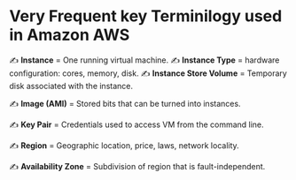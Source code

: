 
# Very Frequent key Terminilogy used in Amazon AWS

✍ **Instance** = One running virtual machine.
✍ **Instance Type** = hardware configuration: cores, memory, disk.
✍ **Instance Store Volume** = Temporary disk associated with the instance.

✍ **Image (AMI)** = Stored bits that can be turned into instances.

✍ **Key Pair** = Credentials used to access VM from the command line.

✍ **Region** = Geographic location, price, laws, network locality.

✍ **Availability Zone** = Subdivision of region that is fault-independent.
